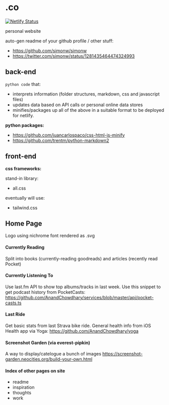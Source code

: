 # .co
[![Netlify Status](https://api.netlify.com/api/v1/badges/8f32b96f-9015-45e7-a795-acbcf3791553/deploy-status)](https://app.netlify.com/sites/unruffled-bose-1c2551/deploys)

personal website
<link rel="stylesheet" href="https://cdn.jsdelivr.net/npm/@exampledev/new.css@1.1.2/new.min.css">

auto-gen readme of your github profile / other stuff:
- https://github.com/simonw/simonw
- https://twitter.com/simonw/status/1281435464474324993

## back-end

`python code` that:

 - interprets information (folder structures, markdown, css and javascript files)
 - updates data based on API calls or personal online data stores
 - minifies/packages up all of the above in a suitable format to be deployed for netlify.
 
 
<b>python packages:</b>
- https://github.com/juancarlospaco/css-html-js-minify
- https://github.com/trentm/python-markdown2

## front-end

**css frameworks:**

stand-in library:
 - all.css
 
eventually will use:
 - tailwind.css
 
## Home Page

Logo using nichrome font rendered as .svg

#### Currently Reading

Split into books (currently-reading goodreads) and articles (recently read Pocket)

#### Currently Listening To

Use last.fm API to show top albums/tracks in last week.
Use this snippet to get podcast history from PocketCasts: https://github.com/AnandChowdhary/services/blob/master/api/pocket-casts.ts

#### Last Ride

Get basic stats from last Strava bike ride.
General health info from iOS Health app via Yoga: https://github.com/AnandChowdhary/yoga

#### Screenshot Garden (via everest-pipkin)
A way to display/catelogue a bunch of images
https://screenshot-garden.neocities.org/build-your-own.html

#### Index of other pages on site
* readme
* inspiration
* thoughts
* work
